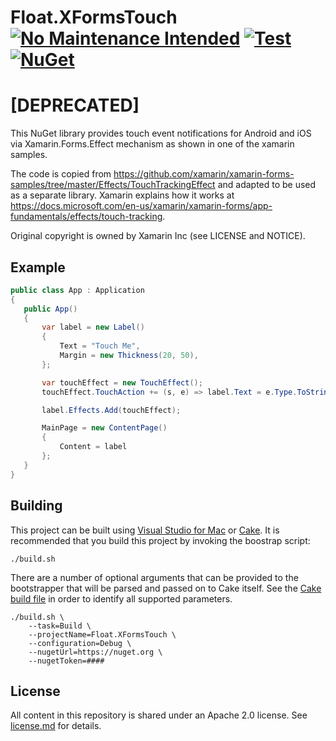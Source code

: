 # Float.XFormsTouch [![No Maintenance Intended](http://unmaintained.tech/badge.svg)](http://unmaintained.tech/) [![Test](https://github.com/gowithfloat/Float.XFormsTouch/actions/workflows/test.yml/badge.svg)](https://github.com/gowithfloat/Float.XFormsTouch/actions/workflows/test.yml) [![NuGet](https://img.shields.io/nuget/v/Float.XFormsTouch)](https://www.nuget.org/packages/Float.XFormsTouch/)

# [DEPRECATED]

This NuGet library provides touch event notifications for Android and iOS via Xamarin.Forms.Effect mechanism as shown in one of the xamarin samples.

The code is copied from https://github.com/xamarin/xamarin-forms-samples/tree/master/Effects/TouchTrackingEffect and adapted to be used as a separate library.
Xamarin explains how it works at https://docs.microsoft.com/en-us/xamarin/xamarin-forms/app-fundamentals/effects/touch-tracking.

Original copyright is owned by Xamarin Inc (see LICENSE and NOTICE).

## Example

```csharp
public class App : Application
{
   public App()
   {
       var label = new Label()
       {
           Text = "Touch Me",
           Margin = new Thickness(20, 50),
       };

       var touchEffect = new TouchEffect();
       touchEffect.TouchAction += (s, e) => label.Text = e.Type.ToString("f");

       label.Effects.Add(touchEffect);

       MainPage = new ContentPage()
       {
           Content = label
       };
   }
}
```
## Building

This project can be built using [Visual Studio for Mac](https://visualstudio.microsoft.com/vs/mac/) or [Cake](https://cakebuild.net/). It is recommended that you build this project by invoking the boostrap script:

    ./build.sh

There are a number of optional arguments that can be provided to the bootstrapper that will be parsed and passed on to Cake itself. See the [Cake build file](./build.cake) in order to identify all supported parameters.

    ./build.sh \
        --task=Build \
        --projectName=Float.XFormsTouch \
        --configuration=Debug \
        --nugetUrl=https://nuget.org \
        --nugetToken=####

## License

All content in this repository is shared under an Apache 2.0 license. See [license.md](./license.md) for details.

